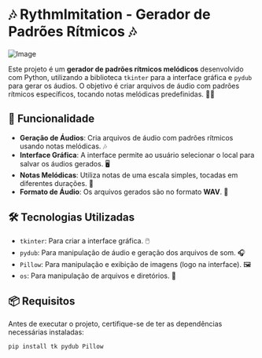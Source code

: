 # 🎶 RythmImitation - Gerador de Padrões Rítmicos 🎶
![Image](https://github.com/user-attachments/assets/67f902e7-4f21-4223-9b43-0f1fda7f8607)

Este projeto é um **gerador de padrões rítmicos melódicos** desenvolvido com Python, utilizando a biblioteca `tkinter` para a interface gráfica e `pydub` para gerar os áudios. O objetivo é criar arquivos de áudio com padrões rítmicos específicos, tocando notas melódicas predefinidas. 🥁🎹

## 🔧 Funcionalidade

- **Geração de Áudios**: Cria arquivos de áudio com padrões rítmicos usando notas melódicas. 🎶
- **Interface Gráfica**: A interface permite ao usuário selecionar o local para salvar os áudios gerados. 🖥️
- **Notas Melódicas**: Utiliza notas de uma escala simples, tocadas em diferentes durações. 🎵
- **Formato de Áudio**: Os arquivos gerados são no formato **WAV**. 📂

## 🛠️ Tecnologias Utilizadas

- `tkinter`: Para criar a interface gráfica. 🖱️
- `pydub`: Para manipulação de áudio e geração dos arquivos de som. 🎧
- `Pillow`: Para manipulação e exibição de imagens (logo na interface). 🖼️
- `os`: Para manipulação de arquivos e diretórios. 📁

## 📦 Requisitos

Antes de executar o projeto, certifique-se de ter as dependências necessárias instaladas:

```bash
pip install tk pydub Pillow
